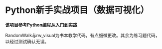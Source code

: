 # Python新手实战项目（数据可视化）

**该项目参考[Python编程从入门到实践](https://detail.tmall.com/item.htm?spm=a230r.1.14.6.41de1f5bYhd8ZB&id=535882394166&cm_id=140105335569ed55e27b&abbucket=12)**

RandomWalk与rw_visual为书本教学代码，有点细微更改。其余为练习题代码，以经过测试确认无误。
